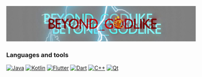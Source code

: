 ![Header](https://github.com/beyond-godlike/beyond-godlike/blob/main/header.png)

### Languages and tools

  [![Java](https://img.shields.io/badge/Java-818183?style=for-the-badge&logo=java&)](https://www.java.com)
  [![Kotlin](https://img.shields.io/badge/Kotlin-818183?style=for-the-badge&logo=kotlin)](https://kotlinlang.org/)
  [![Flutter](https://img.shields.io/badge/Flutter-818183?style=for-the-badge&logo=flutter&logoColor=47C5FB)](https://flutter.dev/)
  [![Dart](https://img.shields.io/badge/Dart-818183?style=for-the-badge&logo=Dart&logoColor=097CDB)](https://dart.dev/)
  [![C++](https://img.shields.io/badge/-C++-818183?style=for-the-badge&logo=C%b2%2b)](https://www.qt.io/)
  [![Qt](https://img.shields.io/badge/Qt-818183?style=for-the-badge&logo=Qt)](https://www.cplusplus.com/)

<!--
**beyond-godlike/beyond-godlike** is a ✨ _special_ ✨ repository because its `README.md` (this file) appears on your GitHub profile.

Here are some ideas to get you started:

- 🔭 I’m currently working on ...
- 🌱 I’m currently learning ...
- 👯 I’m looking to collaborate on ...
- 🤔 I’m looking for help with ...
- 💬 Ask me about ...
- 📫 How to reach me: ...
- 😄 Pronouns: ...
- ⚡ Fun fact: ...
-->
